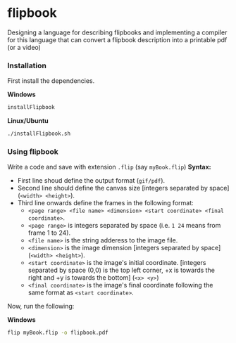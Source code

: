 # flipbook
Designing a language for describing flipbooks and implementing a compiler for this language that can convert a flipbook description into a printable pdf (or a video)

### Installation
First install the dependencies.

**Windows**
```cmd
installFlipbook
```
**Linux/Ubuntu**
```sh
./installFlipbook.sh
```

### Using flipbook
Write a code and save with extension `.flip` (say `myBook.flip`)
**Syntax:**
* First line shoud define the output format (`gif/pdf`).
* Second line should define the canvas size [integers separated by space] (`<width> <height>`).
* Third line onwards define the frames in the following format:
    * `<page range> <file name> <dimension> <start coordinate> <final coordinate>`.
    * `<page range>` is integers separated by space (i.e. `1 24` means from frame 1 to 24).
    * `<file name>` is the string adderess to the image file.
    * `<dimension>` is the image dimension [integers separated by space] (`<width> <height>`).
    * `<start coordinate>` is the image's initial coordinate. [integers separated by space (0,0) is the top left corner, +x is towards the right and +y is towards the bottom] (`<x> <y>`)
    * `<final coordinate>` is the image's final coordinate following the same format as `<start coordinate>`.

Now, run the following:

**Windows**
```cmd
flip myBook.flip -o flipbook.pdf
```